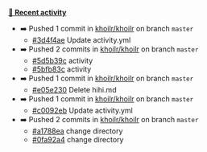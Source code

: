 **[📰 Recent activity](https://github.com/khoilr)**
* ➡️ Pushed 1 commit in [khoilr/khoilr](https://github.com/khoilr/khoilr) on branch `master`
  * [#3d4f4ae](https://github.com/khoilr/khoilr/commit/3d4f4ae) Update activity.yml
* ➡️ Pushed 2 commits in [khoilr/khoilr](https://github.com/khoilr/khoilr) on branch `master`
  * [#5d5b39c](https://github.com/khoilr/khoilr/commit/5d5b39c) activity
  * [#5bfb83c](https://github.com/khoilr/khoilr/commit/5bfb83c) activity
* ➡️ Pushed 1 commit in [khoilr/khoilr](https://github.com/khoilr/khoilr) on branch `master`
  * [#e05e230](https://github.com/khoilr/khoilr/commit/e05e230) Delete hihi.md
* ➡️ Pushed 1 commit in [khoilr/khoilr](https://github.com/khoilr/khoilr) on branch `master`
  * [#c0092eb](https://github.com/khoilr/khoilr/commit/c0092eb) Update activity.yml
* ➡️ Pushed 2 commits in [khoilr/khoilr](https://github.com/khoilr/khoilr) on branch `master`
  * [#a1788ea](https://github.com/khoilr/khoilr/commit/a1788ea) change directory
  * [#0fa92a4](https://github.com/khoilr/khoilr/commit/0fa92a4) change directory
